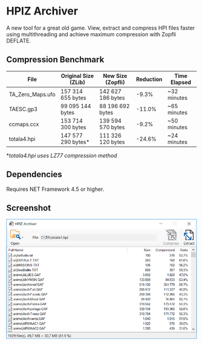 # HPIZ Archiver
A new tool for a great old game. View, extract and compress HPI files faster using multithreading and achieve maximum compression with Zopfli DEFLATE.

## Compression Benchmark

| File             | Original Size (ZLib) | New Size (Zopfli) | Reduction | Time Elapsed |
|------------------|----------------------|-------------------|-----------|--------------|
| TA_Zero_Maps.ufo | 157 314 655 bytes    | 142 627 186 bytes | -9.3%     | ~32 minutes  |
| TAESC.gp3        |  99 095 144 bytes    |  88 196 692 bytes | -11.0%    | ~65 minutes  |
| ccmaps.ccx       | 153 714 300 bytes    | 139 594 570 bytes | -9.2%     | ~50 minutes  |
| totala4.hpi      | 147 577 290 bytes*   | 111 326 120 bytes | -24.6%    | ~24 minutes  |

**totala4.hpi uses LZ77 compression method*

## Dependencies
Requires NET Framework 4.5 or higher.

## Screenshot
![Screenshot](screenshot.png)
